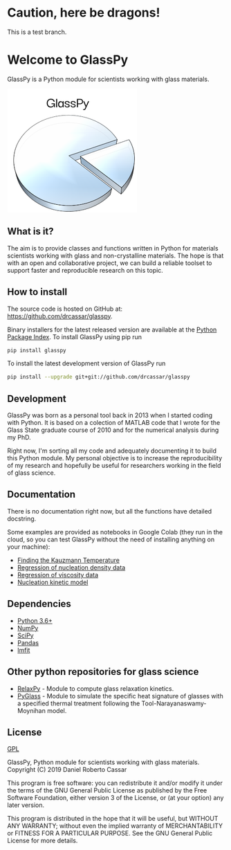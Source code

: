 # Caution, here be dragons!
This is a test branch.

# Welcome to GlassPy
GlassPy is a Python module for scientists working with glass materials.

![Screenshot](doc/logo/logo_text_small.png)

## What is it?
The aim is to provide classes and functions written in Python for materials scientists working with glass and non-crystalline materials. The hope is that with an open and collaborative project, we can build a reliable toolset to support faster and reproducible research on this topic.

## How to install
The source code is hosted on GitHub at: https://github.com/drcassar/glasspy.

Binary installers for the latest released version are available at the [Python Package Index](https://pypi.org/project/glasspy/). To install GlassPy using pip run

```sh
pip install glasspy
```

To install the latest development version of GlassPy run

```sh
pip install --upgrade git+git://github.com/drcassar/glasspy
```

## Development
GlassPy was born as a personal tool back in 2013 when I started coding with Python. It is based on a colection of MATLAB code that I wrote for the Glass State graduate course of 2010 and for the numerical analysis during my PhD.

Right now, I'm sorting all my code and adequately documenting it to build this Python module. My personal objective is to increase the reproducibility of my research and hopefully be useful for researchers working in the field of glass science.

## Documentation
There is no documentation right now, but all the functions have detailed docstring.

Some examples are provided as notebooks in Google Colab (they run in the cloud, so you can test GlassPy without the need of installing anything on your machine):

- [Finding the Kauzmann Temperature](https://colab.research.google.com/drive/1WAVddrOSDG7_pydV9g-WBfBisKQrMVeF)
- [Regression of nucleation density data](https://colab.research.google.com/drive/139ke_S3eNq6MvJ3A_GnTWtlI8rn2QwKf)
- [Regression of viscosity data](https://colab.research.google.com/drive/1U_xSg4H-de9QDlXChCN9Tsda8VlBlbAI)
- [Nucleation kinetic model](https://colab.research.google.com/drive/1mRAr0HNXcO5YaAFktir-Kb9K4ZUdiXk_)

## Dependencies
- [Python 3.6+](https://www.python.org/)
- [NumPy](https://www.numpy.org)
- [SciPy](https://www.scipy.org/)
- [Pandas](https://pandas.pydata.org/)
- [lmfit](https://lmfit.github.io/lmfit-py/)

## Other python repositories for glass science
- [RelaxPy](https://github.com/Mauro-Glass-Group/RelaxPy) - Module to compute glass relaxation kinetics.
- [PyGlass](https://github.com/jrafolsr/PyGlass) - Module to simulate the specific heat signature of glasses with a specified thermal treatment following the Tool-Narayanaswamy-Moynihan model.

## License
[GPL](https://github.com/drcassar/glasspy/blob/master/LICENSE)

GlassPy, Python module for scientists working with glass materials. Copyright (C) 2019 Daniel Roberto Cassar

This program is free software: you can redistribute it and/or modify it under the terms of the GNU General Public License as published by the Free Software Foundation, either version 3 of the License, or (at your option) any later version.

This program is distributed in the hope that it will be useful, but WITHOUT ANY WARRANTY; without even the implied warranty of MERCHANTABILITY or FITNESS FOR A PARTICULAR PURPOSE.  See the GNU General Public License for more details.
